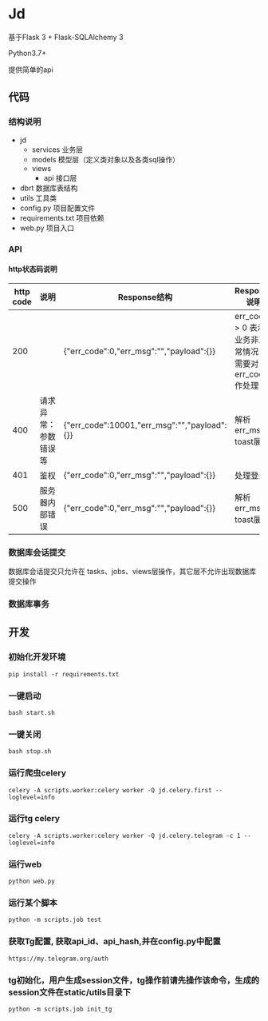 # Jd

基于Flask 3 + Flask-SQLAlchemy 3

Python3.7+

提供简单的api


## 代码

### 结构说明

+ jd
  + services 业务层
  + models 模型层（定义类对象以及各类sql操作）
  + views
    + api 接口层
+ dbrt 数据库表结构
+ utils 工具类
+ config.py 项目配置文件
+ requirements.txt  项目依赖
+ web.py  项目入口

### API

#### http状态码说明

| http code | 说明 | Response结构 | Response说明 |
|---|---|---|---|
| 200 |  | {"err_code":0,"err_msg":"","payload":{}} | err_code > 0 表示业务非正常情况，需要对err_code作处理 |
| 400 | 请求异常：参数错误等 | {"err_code":10001,"err_msg":"","payload":{}} | 解析 err_msg toast展示 |
| 401 | 鉴权 | {"err_code":0,"err_msg":"","payload":{}} | 处理登录 |
| 500 | 服务器内部错误 | {"err_code":0,"err_msg":"","payload":{}} | 解析 err_msg toast展示 |


### 数据库会话提交

数据库会话提交只允许在  tasks、jobs、views层操作，其它层不允许出现数据库提交操作

### 数据库事务


## 开发

### 初始化开发环境

```shell
pip install -r requirements.txt
```

### 一键启动
```shell
bash start.sh
```

### 一键关闭
```shell
bash stop.sh

```

### 运行爬虫celery
```shell
celery -A scripts.worker:celery worker -Q jd.celery.first --loglevel=info
```
### 运行tg celery
```shell
celery -A scripts.worker:celery worker -Q jd.celery.telegram -c 1 --loglevel=info
```


### 运行web
```shell
python web.py
```

### 运行某个脚本
```shell
python -m scripts.job test
```

### 获取Tg配置, 获取api_id、api_hash,并在config.py中配置
```shell
https://my.telegram.org/auth
```


### tg初始化，用户生成session文件，tg操作前请先操作该命令，生成的session文件在static/utils目录下
```shell
python -m scripts.job init_tg
```
